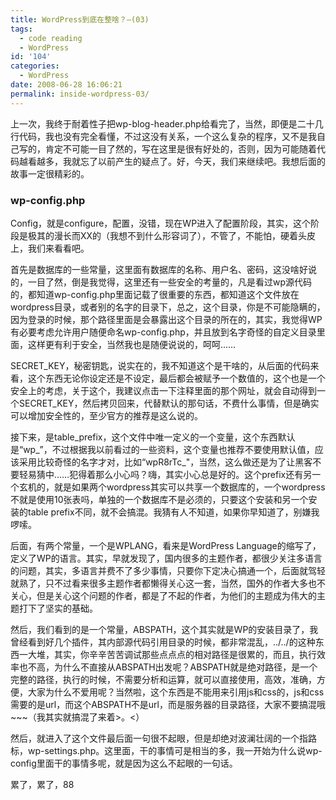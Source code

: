 ```yaml
---
title: WordPress到底在整啥？—(03)
tags:
  - code reading
  - WordPress
id: '104'
categories:
  - WordPress
date: 2008-06-28 16:06:21
permalink: inside-wordpress-03/
---
```


上一次，我终于耐着性子把wp-blog-header.php给看完了，当然，即便是二十几行代码，我也没有完全看懂，不过这没有关系，一个这么复杂的程序，又不是我自己写的，肯定不可能一目了然的，写在这里是很有好处的，否则，因为可能随着代码越看越多，我就忘了以前产生的疑点了。好，今天，我们来继续吧。我想后面的故事一定很精彩的。

### wp-config.php

Config，就是configure，配置，没错，现在WP进入了配置阶段，其实，这个阶段是极其的漫长而XX的（我想不到什么形容词了），不管了，不能怕，硬着头皮上，我们来看看吧。
<!-- more -->
首先是数据库的一些常量，这里面有数据库的名称、用户名、密码，这没啥好说的，一目了然，倒是我觉得，这里还有一些安全的考量的，凡是看过wp源代码的，都知道wp-config.php里面记载了很重要的东西，都知道这个文件放在wordpress目录，或者别的名字的目录下，总之，这个目录，你是不可能隐瞒的，因为登录的时候，那个路径里面是会暴露出这个目录的所在的，其实，我觉得WP有必要考虑允许用户随便命名wp-config.php，并且放到名字奇怪的自定义目录里面，这样更有利于安全，当然我也是随便说说的，呵呵……

SECRET_KEY，秘密钥匙，说实在的，我不知道这个是干啥的，从后面的代码来看，这个东西无论你设定还是不设定，最后都会被赋予一个数值的，这个也是一个安全上的考虑，关于这个，我建议点击一下注释里面的那个网址，就会自动得到一个SECRET_KEY，然后拷贝回来，代替默认的那句话，不费什么事情，但是确实可以增加安全性的，至少官方的推荐是这么说的。

接下来，是table_prefix，这个文件中唯一定义的一个变量，这个东西默认是“wp_”，不过根据我以前看过的一些资料，这个变量也推荐不要使用默认值，应该采用比较奇怪的名字才对，比如“wpR8rTc_"，当然，这么做还是为了让黑客不要轻易猜中……犯得着那么小心吗？嗨，其实小心总是好的。这个prefix还有另一个玄机的，就是如果两个wordpress其实可以共享一个数据库的，一个wordpress不就是使用10张表吗，单独的一个数据库不是必须的，只要这个安装和另一个安装的table prefix不同，就不会搞混。我猜有人不知道，如果你早知道了，别嫌我啰嗦。

后面，有两个常量，一个是WPLANG，看来是WordPress Language的缩写了，定义了WP的语言。其实，早就发现了，国内很多的主题作者，都很少关注多语言的问题，其实，多语言并费不了多少事情，只要你下定决心搞通一个，后面就驾轻就熟了，只不过看来很多主题作者都懒得关心这一套，当然，国外的作者大多也不关心，但是关心这个问题的作者，都是了不起的作者，为他们的主题成为伟大的主题打下了坚实的基础。

然后，我们看到的是一个常量，ABSPATH，这个其实就是WP的安装目录了，我曾经看到好几个插件，其内部源代码引用目录的时候，都非常混乱，../../的这种东西一大堆，其实，你辛辛苦苦调试那些点点点的相对路径是很累的，而且，执行效率也不高，为什么不直接从ABSPATH出发呢？ABSPATH就是绝对路径，是一个完整的路径，执行的时候，不需要分析和运算，就可以直接使用，高效，准确，方便，大家为什么不爱用呢？当然啦，这个东西是不能用来引用js和css的，js和css需要的是url，而这个ABSPATH不是url，而是服务器的目录路径，大家不要搞混哦~~~（我其实就搞混了来着>。<）

然后，就进入了这个文件最后面一句很不起眼，但是却绝对波澜壮阔的一个指路标，wp-settings.php。这里面，干的事情可是相当的多，我一开始为什么说wp-config里面干的事情多呢，就是因为这么不起眼的一句话。

累了，累了，88